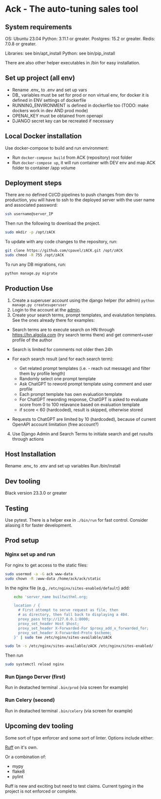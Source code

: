 # Ack - The auto-tuning sales tool

## System requirements

OS: Ubuntu 23.04
Python: 3.11.1 or greater.
Postgres: 15.2 or greater.
Redis: 7.0.8 or greater.

Libraries: see bin/apt_install
Python: see bin/pip_install

There are also other helper executables in /bin for easy installation.

## Set up project (all env)

- Rename .env_ to .env and set up vars
- DB_ variables must be set for prod or non virtual env, for docker it is defined in ENV settings of dockerfile
- RUNNING_ENVIRONMENT is defined in dockerfile too (TODO: make dockers work in dev AND prod mode)
- OPENAI_KEY must be obtained from openapi
- DJANGO secret key can be recreated if necessary

## Local Docker installation

Use docker-compose to build and run environment:

- Run `docker-compose build` from ACK (repository) root folder
- Run `docker-compose up`, it will run container with DEV env and map ACK folder to container /app volume


## Deployment steps

There are no defined CI/CD pipelines to push changes from dev to production, you will have to ssh
to the deployed server with the user name and associated password:

```bash
ssh username@server_IP
```

Then run the following to download the project.

```bash
sudo mkdir -p /opt/zACK
```

To update with any code changes to the repository, run:

```bash
git clone https://github.com/cpavel/zACK.git /opt/zACK
sudo chmod -R 755 /opt/zACK
```

To run any DB migrations, run:

```bash
python manage.py migrate
```

## Production Use
1. Create a superuser account using the django helper (for admin)
   `python manage.py createsuperuser`
2. Login to the account at the [admin](builtwithml.org/admin).
3. Create your search terms, prompt templates, and evalutation templates. See the ones already there for examples:

- Search terms are to execute search on HN through https://hn.algolia.com (try search terms there) and get comment+user profile of the author
- Search is limited for comments not older then 24h
- For each search result (and for each search term):
  - Get related prompt templates (i.e. - reach out message) and filter them by profile length)
  - Randomly select one  prompt template
  - Ask ChatGPT to reword prompt template using comment and user profile
  - Each prompt template has own evaluation template
  - For ChatGPT rewording response, ChatGPT is asked to evaluate score from 0 to 100 relavance based on evaluation template
  - if score < 60 (hardcoded), result is skipped, otherwise stored
  
- Requests to ChatGPT are limited by 10 (hardcoded), because of current OpenAPI account limitation (free account?)

4. Use Django Admin and Search Terms to initiate search and get rusults through actions

## Host Installation

Rename .env_ to .env and set up variables
Run /bin/install

## Dev tooling

Black version 23.3.0 or greater

## Testing

Use pytest. There is a helper exe in `./bin/run` for fast
control. Consider aliasing it for faster development.

## Prod setup

### Nginx set up and run
For nginx to get access to the static files:
```bash
sudo usermod -a -G ack www-data
sudo chown -R :www-data /home/ack/ack/static
```

In the nginx file (e.g., `/etc/nginx/sites-enabled/default`) add:

```bash
    echo 'server_name builtwithml.org;

    location / {
      # First attempt to serve request as file, then
      # as directory, then fall back to displaying a 404.
      proxy_pass http://127.0.0.1:8000;
      proxy_set_header Host $host;
      proxy_set_header X-Forwarded-For $proxy_add_x_forwarded_for;
      proxy_set_header X-Forwarded-Proto $scheme;
    }' | sudo tee /etc/nginx/sites-available/zACK

sudo ln -s /etc/nginx/sites-available/zACK /etc/nginx/sites-enabled/
```

Then run

```bash
sudo systemctl reload nginx
```

### Run Django Derver (first)
Run in deatached terminal `.bin/prod` (via screen for example)

### Run Celery (second)
Run in deatached terminal `.bin/celery` (via screen for example)

## Upcoming dev tooling

Some sort of type enforcer and some sort of linter. Options
include either:

[Ruff](https://github.com/charliermarsh/ruff) on it's own.

Or a combination of:

- mypy
- flake8
- pylint

Ruff is new and exciting but need to test claims. Current
typing in the project is not enforced or complete.
